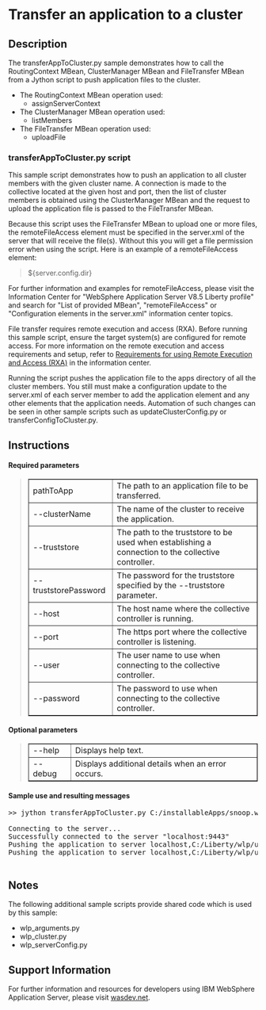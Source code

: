 # Transfer an application to a cluster

## Description

The transferAppToCluster.py sample demonstrates how to call the RoutingContext MBean, ClusterManager MBean and FileTransfer MBean from a Jython script to push application files to the cluster.

*   The RoutingContext MBean operation used:
    *   assignServerContext
*   The ClusterManager MBean operation used:
    *   listMembers
*   The FileTransfer MBean operation used:
    *   uploadFile

### transferAppToCluster.py script

This sample script demonstrates how to push an application to all cluster members with the given cluster name. A connection is made to the collective located at the given host and port, then the list of cluster members is obtained using the ClusterManager MBean and the request to upload the application file is passed to the FileTransfer MBean.

Because this script uses the FileTransfer MBean to upload one or more files, the remoteFileAccess element must be specified in the server.xml of the server that will receive the file(s). Without this you will get a file permission error when using the script. Here is an example of a remoteFileAccess element:

> <remoteFileAccess>  
> <writeDir>${server.config.dir}</writeDir>  
> </remoteFileAccess>

For further information and examples for remoteFileAccess, please visit the Information Center for "WebSphere Application Server V8.5 Liberty profile" and search for "List of provided MBean", "remoteFileAccess" or "Configuration elements in the server.xml" information center topics.

File transfer requires remote execution and access (RXA). Before running this sample script, ensure the target system(s) are configured for remote access. For more information on the remote execution and access requirements and setup, refer to [Requirements for using Remote Execution and Access (RXA)](http://www14.software.ibm.com/webapp/wsbroker/redirect?version=phil&product=was-nd-dist&topic=cins_cim_rxa_requirements) in the information center.

Running the script pushes the application file to the apps directory of all the cluster members. You still must make a configuration update to the server.xml of each server member to add the application element and any other elements that the application needs. Automation of such changes can be seen in other sample scripts such as updateClusterConfig.py or transferConfigToCluster.py.

## Instructions

#### Required parameters

> <table border="1" cellpadding="5">
> 
> <tbody>
> 
> <tr>
> 
> <td>pathToApp</td>
> 
> <td>The path to an application file to be transferred.</td>
> 
> </tr>
> 
> <tr>
> 
> <td>--clusterName</td>
> 
> <td>The name of the cluster to receive the application.</td>
> 
> </tr>
> 
> <tr>
> 
> <td>--truststore</td>
> 
> <td>The path to the truststore to be used when establishing a connection to the collective controller.</td>
> 
> </tr>
> 
> <tr>
> 
> <td>--truststorePassword</td>
> 
> <td>The password for the truststore specified by the --truststore parameter.</td>
> 
> </tr>
> 
> <tr>
> 
> <td>--host</td>
> 
> <td>The host name where the collective controller is running.</td>
> 
> </tr>
> 
> <tr>
> 
> <td>--port</td>
> 
> <td>The https port where the collective controller is listening.</td>
> 
> </tr>
> 
> <tr>
> 
> <td>--user</td>
> 
> <td>The user name to use when connecting to the collective controller.</td>
> 
> </tr>
> 
> <tr>
> 
> <td>--password</td>
> 
> <td>The password to use when connecting to the collective controller.</td>
> 
> </tr>
> 
> </tbody>
> 
> </table>

#### Optional parameters

> <table border="1" cellpadding="5">
> 
> <tbody>
> 
> <tr>
> 
> <td>--help</td>
> 
> <td>Displays help text.</td>
> 
> </tr>
> 
> <tr>
> 
> <td>--debug</td>
> 
> <td>Displays additional details when an error occurs.</td>
> 
> </tr>
> 
> </tbody>
> 
> </table>

#### Sample use and resulting messages

<pre class="code">>> jython transferAppToCluster.py C:/installableApps/snoop.war --truststore=C:/Liberty/wlp/usr/servers/controller1/resources/security/trust.jks --truststorePassword=secret --host=localhost --port=9443 --user=admin --password=adminpwd --clusterName=cluster1

Connecting to the server...
Successfully connected to the server "localhost:9443"
Pushing the application to server localhost,C:/Liberty/wlp/usr,member1
Pushing the application to server localhost,C:/Liberty/wlp/usr,member2
    </pre>

## Notes

The following additional sample scripts provide shared code which is used by this sample:

*   wlp_arguments.py
*   wlp_cluster.py
*   wlp_serverConfig.py

## Support Information

For further information and resources for developers using IBM WebSphere Application Server, please visit [wasdev.net](http://wasdev.net).

